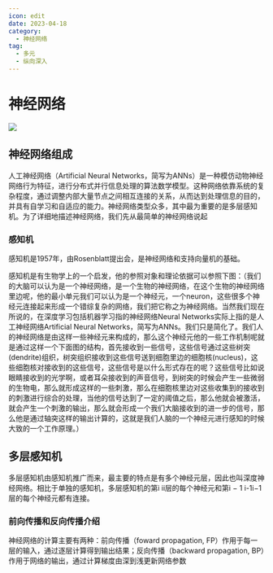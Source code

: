 ```yaml
---
icon: edit
date: 2023-04-18
category:
  - 神经网络
tag:
  - 多元
  - 纵向深入
---
```



# 神经网络
![](/ganzhi.jpg)
## 神经网络组成

人工神经网络（Artificial Neural Networks，简写为ANNs）是一种模仿动物神经网络行为特征，进行分布式并行信息处理的算法数学模型。这种网络依靠系统的复杂程度，通过调整内部大量节点之间相互连接的关系，从而达到处理信息的目的，并具有自学习和自适应的能力。神经网络类型众多，其中最为重要的是多层感知机。为了详细地描述神经网络，我们先从最简单的神经网络说起

### 感知机

感知机是1957年，由Rosenblatt提出会，是神经网络和支持向量机的基础。

感知机是有生物学上的一个启发，他的参照对象和理论依据可以参照下图：（我们的大脑可以认为是一个神经网络，是一个生物的神经网络，在这个生物的神经网络里边呢，他的最小单元我们可以认为是一个神经元，一个neuron，这些很多个神经元连接起来形成一个错综复杂的网络，我们把它称之为神经网络。当然我们现在所说的，在深度学习包括机器学习指的神经网络Neural Networks实际上指的是人工神经网络Artificial Neural Networks，简写为ANNs。我们只是简化了。我们人的神经网络是由这样一些神经元来构成的，那么这个神经元他的一些工作机制呢就是通过这样一个下面图的结构，首先接收到一些信号，这些信号通过这些树突(dendrite)组织，树突组织接收到这些信号送到细胞里边的细胞核(nucleus)，这些细胞核对接收到的这些信号，这些信号是以什么形式存在的呢？这些信号比如说眼睛接收到的光学啊，或者耳朵接收到的声音信号，到树突的时候会产生一些微弱的生物电，那么就形成这样的一些刺激，那么在细胞核里边对这些收集到的接收到的刺激进行综合的处理，当他的信号达到了一定的阈值之后，那么他就会被激活，就会产生一个刺激的输出，那么就会形成一个我们大脑接收到的进一步的信号，那么他是通过轴突这样的输出计算的，这就是我们人脑的一个神经元进行感知的时候大致的一个工作原理。）

## 多层感知机

多层感知机由感知机推广而来，最主要的特点是有多个神经元层，因此也叫深度神经网络。相比于单独的感知机，多层感知机的第i ii层的每个神经元和第i − 1 i-1i−1层的每个神经元都有连接。

### 前向传播和反向传播介绍

神经网络的计算主要有两种：前向传播（foward propagation, FP）作用于每一层的输入，通过逐层计算得到输出结果；反向传播（backward propagation, BP）作用于网络的输出，通过计算梯度由深到浅更新网络参数

